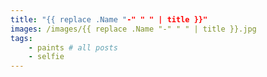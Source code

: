 ```yaml
---
title: "{{ replace .Name "-" " " | title }}"
images: /images/{{ replace .Name "-" " " | title }}.jpg
tags:
    - paints # all posts
    - selfie
---
```

